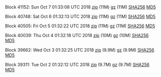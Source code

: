 Block 41152: Sun Oct  7 01:33:08 UTC 2018 [zip](https://files.01coin.io/testnet/2018-10-07/bootstrap.dat.zip) (11M) [gz](https://files.01coin.io/testnet/2018-10-07/bootstrap.dat.tar.gz) (11M) [SHA256](https://files.01coin.io/testnet/2018-10-07/sha256.txt) [MD5](https://files.01coin.io/testnet/2018-10-07/md5.txt)

Block 40748: Sat Oct  6 01:32:13 UTC 2018 [zip](https://files.01coin.io/testnet/2018-10-06/bootstrap.dat.zip) (11M) [gz](https://files.01coin.io/testnet/2018-10-06/bootstrap.dat.tar.gz) (11M) [SHA256](https://files.01coin.io/testnet/2018-10-06/sha256.txt) [MD5](https://files.01coin.io/testnet/2018-10-06/md5.txt)

Block 40505: Fri Oct  5 01:32:22 UTC 2018 [zip](https://files.01coin.io/testnet/2018-10-05/bootstrap.dat.zip) (11M) [gz](https://files.01coin.io/testnet/2018-10-05/bootstrap.dat.tar.gz) (11M) [SHA256](https://files.01coin.io/testnet/2018-10-05/sha256.txt) [MD5](https://files.01coin.io/testnet/2018-10-05/md5.txt)

Block 40039: Thu Oct  4 01:32:18 UTC 2018 [zip](https://files.01coin.io/testnet/2018-10-04/bootstrap.dat.zip) (10M) [gz](https://files.01coin.io/testnet/2018-10-04/bootstrap.dat.tar.gz) (10M) [SHA256](https://files.01coin.io/testnet/2018-10-04/sha256.txt) [MD5](https://files.01coin.io/testnet/2018-10-04/md5.txt)

Block 39662: Wed Oct  3 01:32:25 UTC 2018 [zip](https://files.01coin.io/testnet/2018-10-03/bootstrap.dat.zip) (9.9M) [gz](https://files.01coin.io/testnet/2018-10-03/bootstrap.dat.tar.gz) (9.9M) [SHA256](https://files.01coin.io/testnet/2018-10-03/sha256.txt) [MD5](https://files.01coin.io/testnet/2018-10-03/md5.txt)

Block 39311: Tue Oct  2 01:32:12 UTC 2018 [zip](https://files.01coin.io/testnet/2018-10-02/bootstrap.dat.zip) (9.7M) [gz](https://files.01coin.io/testnet/2018-10-02/bootstrap.dat.tar.gz) (9.7M) [SHA256](https://files.01coin.io/testnet/2018-10-02/sha256.txt) [MD5](https://files.01coin.io/testnet/2018-10-02/md5.txt)
